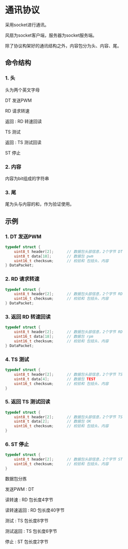 # 通讯协议

采用socket进行通讯。

风扇为socket客户端，服务器为socket服务端。

除了协议构架好的通讯结构之外，内容包分为头、内容、尾。

## 命令结构

### 1. 头

头为两个英文字母

DT 发送PWM

RD 请求转速

返回 : RD 转速回读

TS 测试

返回 : TS 测试回读

ST 停止

### 2. 内容

内容为bit组成的字符串

### 3. 尾

尾为头与内容的和，作为验证使用。

## 示例

### 1. DT 发送PWM

``` C
typedef struct {
    uint8_t header[2];      // 数据包头部信息，2个字节 DT
    uint8_t data[18];       // 数据包 pwm
    uint16_t checksum;      // 校验和 包括头、内容
} DataPacket;
```

### 2. RD 请求转速

``` C
typedef struct {
    uint8_t header[2];      // 数据包头部信息，2个字节 RD
    uint16_t checksum;      // 校验和 包括头、内容
} DataPacket;
```

### 3. 返回 RD 转速回读

``` C
typedef struct {
    uint8_t header[2];      // 数据包头部信息，2个字节 RD
    uint16_t data[18];      // 数据包 rpm
    uint16_t checksum;      // 校验和 包括头、内容
} DataPacket;
```

### 4. TS 测试

``` C
typedef struct {
    uint8_t header[2];      // 数据包头部信息，2个字节 TS
    uint8_t data[4];        // 数据包 TEST
    uint16_t checksum;      // 校验和 包括头、内容
}
```

### 5. 返回 TS 测试回读

``` C
typedef struct {
    uint8_t header[2];      // 数据包头部信息，2个字节 TS
    uint8_t data[2];        // 数据包 OK
    uint16_t checksum;      // 校验和 包括头、内容
}
```

### 6. ST 停止

``` C
typedef struct {
    uint8_t header[2];      // 数据包头部信息，2个字节 ST
    uint16_t checksum;      // 校验和 包括头、内容
}
```


数据包分拣

发送PWM : DT

读转速 : RD 包长度4字节

读转速返回 : RD 包长度40字节

测试 : TS 包长度8字节

测试返回 : TS 包长度6字节

停止 : ST 包长度2字节
